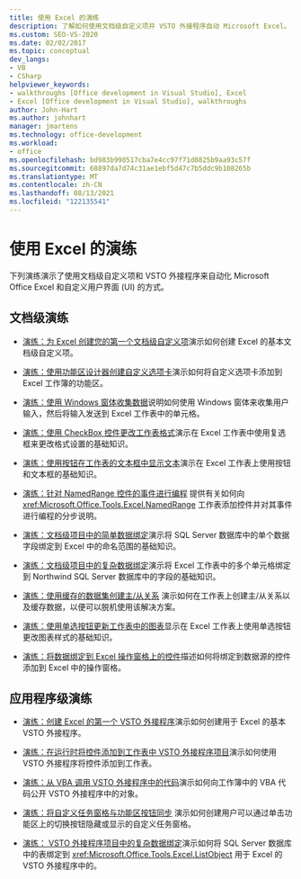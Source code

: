 ```yaml
---
title: 使用 Excel 的演练
description: 了解如何使用文档级自定义项并 VSTO 外接程序自动 Microsoft Excel。 还可以自定义用户界面)  (UI。
ms.custom: SEO-VS-2020
ms.date: 02/02/2017
ms.topic: conceptual
dev_langs:
- VB
- CSharp
helpviewer_keywords:
- walkthroughs [Office development in Visual Studio], Excel
- Excel [Office development in Visual Studio], walkthroughs
author: John-Hart
ms.author: johnhart
manager: jmartens
ms.technology: office-development
ms.workload:
- office
ms.openlocfilehash: bd983b998517cba7e4cc97f71d8825b9aa93c57f
ms.sourcegitcommit: 68897da7d74c31ae1ebf5d47c7b5ddc9b108265b
ms.translationtype: MT
ms.contentlocale: zh-CN
ms.lasthandoff: 08/13/2021
ms.locfileid: "122135541"
---
```

# <a name="walkthroughs-using-excel"></a>使用 Excel 的演练
  下列演练演示了使用文档级自定义项和 VSTO 外接程序来自动化 Microsoft Office Excel 和自定义用户界面 (UI) 的方式。

## <a name="document-level-walkthroughs"></a>文档级演练
- [演练：为 Excel 创建您的第一个文档级自定义项](../vsto/walkthrough-creating-your-first-document-level-customization-for-excel.md)演示如何创建 Excel 的基本文档级自定义项。

- [演练：使用功能区设计器创建自定义选项卡](../vsto/walkthrough-creating-a-custom-tab-by-using-the-ribbon-designer.md)演示如何将自定义选项卡添加到 Excel 工作簿的功能区。

- [演练：使用 Windows 窗体收集数据](../vsto/walkthrough-collecting-data-using-a-windows-form.md)说明如何使用 Windows 窗体来收集用户输入，然后将输入发送到 Excel 工作表中的单元格。

- [演练：使用 CheckBox 控件更改工作表格式](../vsto/walkthrough-changing-worksheet-formatting-using-checkbox-controls.md)演示在 Excel 工作表中使用复选框来更改格式设置的基础知识。

- [演练：使用按钮在工作表的文本框中显示文本](../vsto/walkthrough-displaying-text-in-a-text-box-in-a-worksheet-using-a-button.md)演示在 Excel 工作表上使用按钮和文本框的基础知识。

- [演练：针对 NamedRange 控件的事件进行编程](../vsto/walkthrough-programming-against-events-of-a-namedrange-control.md) 提供有关如何向 <xref:Microsoft.Office.Tools.Excel.NamedRange> 工作表添加控件并对其事件进行编程的分步说明。

- [演练：文档级项目中的简单数据绑定](../vsto/walkthrough-simple-data-binding-in-a-document-level-project.md)演示将 SQL Server 数据库中的单个数据字段绑定到 Excel 中的命名范围的基础知识。

- [演练：文档级项目中的复杂数据绑定](../vsto/walkthrough-complex-data-binding-in-a-document-level-project.md)演示将 Excel 工作表中的多个单元格绑定到 Northwind SQL Server 数据库中的字段的基础知识。

- [演练：使用缓存的数据集创建主/从关系](../vsto/walkthrough-creating-a-master-detail-relation-using-a-cached-dataset.md) 演示如何在工作表上创建主/从关系以及缓存数据，以便可以脱机使用该解决方案。

- [演练：使用单选按钮更新工作表中的图表](../vsto/walkthrough-updating-a-chart-in-a-worksheet-using-radio-buttons.md)显示在 Excel 工作表上使用单选按钮更改图表样式的基础知识。

- [演练：将数据绑定到 Excel 操作窗格上的控件](../vsto/walkthrough-binding-data-to-controls-on-an-excel-actions-pane.md)描述如何将绑定到数据源的控件添加到 Excel 中的操作窗格。

## <a name="application-level-walkthroughs"></a>应用程序级演练
- [演练：创建 Excel 的第一个 VSTO 外接程序](../vsto/walkthrough-creating-your-first-vsto-add-in-for-excel.md)演示如何创建用于 Excel 的基本 VSTO 外接程序。

- [演练：在运行时将控件添加到工作表中 VSTO 外接程序项目](../vsto/walkthrough-adding-controls-to-a-worksheet-at-run-time-in-vsto-add-in-project.md)演示如何使用 VSTO 外接程序将控件添加到工作表。

- [演练：从 VBA 调用 VSTO 外接程序中的代码](../vsto/walkthrough-calling-code-in-a-vsto-add-in-from-vba.md)演示如何向工作簿中的 VBA 代码公开 VSTO 外接程序中的对象。

- [演练：将自定义任务窗格与功能区按钮同步](../vsto/walkthrough-synchronizing-a-custom-task-pane-with-a-ribbon-button.md) 演示如何创建用户可以通过单击功能区上的切换按钮隐藏或显示的自定义任务窗格。

- [演练： VSTO 外接程序项目中的复杂数据绑定](../vsto/walkthrough-complex-data-binding-in-vsto-add-in-project.md)演示如何将 SQL Server 数据库中的表绑定到 <xref:Microsoft.Office.Tools.Excel.ListObject> 用于 Excel 的 VSTO 外接程序中的。
